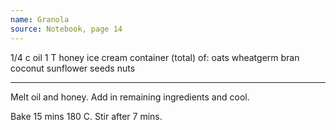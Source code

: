 ```yaml
---
name: Granola
source: Notebook, page 14
---
```


1/4 c oil
1 T honey
ice cream container (total) of:
oats
wheatgerm
bran
coconut
sunflower seeds
nuts

---

Melt oil and honey.  Add in remaining ingredients and cool.

Bake 15 mins 180 C.  Stir after 7 mins.  

